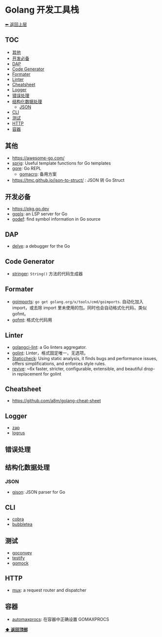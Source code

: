 <a name="top"></a>
# Golang 开发工具栈

[⬅︎ 返回上层](../#go)

## TOC

<!-- MarkdownTOC GFM -->

- [其他](#其他)
- [开发必备](#开发必备)
- [DAP](#dap)
- [Code Generator](#code-generator)
- [Formater](#formater)
- [Linter](#linter)
- [Cheatsheet](#cheatsheet)
- [Logger](#logger)
- [错误处理](#错误处理)
- [结构化数据处理](#结构化数据处理)
    - [JSON](#json)
- [CLI](#cli)
- [测试](#测试)
- [HTTP](#http)
- [容器](#容器)

<!-- /MarkdownTOC -->

## 其他

- https://awesome-go.com/
- [sprig](https://github.com/Masterminds/sprig): Useful template functions for Go templates
- [gore](https://github.com/motemen/gore): Go REPL
  - [gomacro](https://github.com/cosmos72/gomacro): 备用方案
- https://tmc.github.io/json-to-struct/ : JSON 转 Go Struct

## 开发必备

- https://pkg.go.dev
- [gopls](https://github.com/golang/tools/tree/master/gopls): an LSP server for Go
- [godef](https://github.com/rogpeppe/godef): find symbol information in Go source

## DAP

- [delve](https://github.com/go-delve/delve): a debugger for the Go

## Code Generator

- [stringer](https://pkg.go.dev/golang.org/x/tools/cmd/stringer): `String()` 方法的代码生成器

## Formater

- [goimports](https://godoc.org/golang.org/x/tools/cmd/goimports): `go get golang.org/x/tools/cmd/goimports`. 自动化加入 import，或去除 import 里未使用的包。同时也会自动格式化代码，类似 gofmt。
- [gofmt](https://golang.org/cmd/gofmt/): 格式化代码用

## Linter

- [golangci-lint](https://golangci-lint.run/): a Go linters aggregator.
- [golint](https://github.com/golang/lint): Linter，格式固定唯一，无选项。
- [Staticcheck](https://github.com/dominikh/go-tools): Using static analysis, it finds bugs and performance issues, offers simplifications, and enforces style rules.
- [revive](https://github.com/mgechev/revive): ~6x faster, stricter, configurable, extensible, and beautiful drop-in replacement for golint

## Cheatsheet

- https://github.com/a8m/golang-cheat-sheet

## Logger

- [zap](https://github.com/uber-go/zap)
- [logrus](https://github.com/sirupsen/logrus)

## 错误处理

## 结构化数据处理

### JSON

- [gjson](https://github.com/tidwall/gjson): JSON parser for Go

## CLI

- [cobra](https://github.com/spf13/cobra)
- [bubbletea](https://github.com/charmbracelet/bubbletea)

## 测试

- [goconvey](https://github.com/smartystreets/goconvey)
- [testify](https://github.com/stretchr/testify)
- [gomock](https://github.com/golang/mock/)

## HTTP

- [mux](https://github.com/gorilla/mux): a request router and dispatcher

## 容器

- [automaxprocs](https://github.com/uber-go/automaxprocs): 在容器中正确设置 GOMAXPROCS

**[⬆ 返回顶部](#top)**
